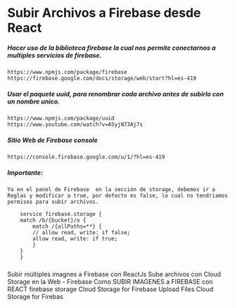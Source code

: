 # Subir Archivos a Firebase desde React

##### Hacer uso de la biblioteca firebase la cual nos permite conectarnos a multiples servicios de firebase.

    https://www.npmjs.com/package/firebase
    https://firebase.google.com/docs/storage/web/start?hl=es-419

##### Usar el paquete uuid, para renombrar cada archivo antes de subirlo con un nombre unico.

    https://www.npmjs.com/package/uuid
    https://www.youtube.com/watch?v=A5yjN73Aj7s

##### Sitio Web de Firebase console

    https://console.firebase.google.com/u/1/?hl=es-419

##### Importante:

    Ya en el panel de Firebase  en la sección de storage, debemos ir a Reglas y modificar a true, por defecto es false, lo cual no tendriamos permisos para subir archivos.

        service firebase.storage {
        match /b/{bucket}/o {
            match /{allPaths=**} {
            // allow read, write: if false;
            allow read, write: if true;
            }
        }
        }

###

Subir múltiples imagnes a Firebase con ReactJs
Sube archivos con Cloud Storage en la Web - Firebase
Como SUBIR IMAGENES a FIREBASE con REACT
firebase storage
Cloud Storage for Firebase
Upload Files
Cloud Storage for Firebas

